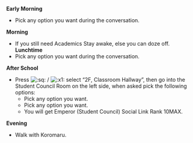 **Early Morning**

- Pick any option you want during the conversation.

**Morning**

- If you still need Academics Stay awake, else you can doze off.
  **Lunchtime**
- Pick any option you want during the conversation.

**After School**

- Press ![:sq:](/assets/square.png) / ![:x1:](/assets/x1.png) select “2F, Classroom Hallway”, then go into the Student Council Room on the left side, when asked pick the following options:
  - Pick any option you want.
  - Pick any option you want.
  - You will get Emperor (Student Council) Social Link Rank 10MAX.

**Evening**

- Walk with Koromaru.
